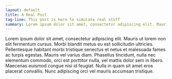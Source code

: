 ```yaml
---
layout: default
title: A Real Post
tag-line: This post is here to simulate real stuff
summary: Lorem ipsum dolor sit amet, consectetur adipiscing elit. Mauris semper diam adipiscing lectus molestie sed.
---
```


Lorem ipsum dolor sit amet, consectetur adipiscing elit. Mauris ut lorem non elit fermentum cursus. Morbi blandit metus eu est sollicitudin ultricies. Pellentesque habitant morbi tristique senectus et netus et malesuada fames ac turpis egestas. Mauris vel varius diam. Phasellus tincidunt, nulla nec elementum commodo, orci est porttitor nulla, vel mattis dolor sem in libero. Maecenas euismod congue nisi id feugiat. Nulla in quam sit amet eros placerat convallis. Nunc adipiscing orci vel mauris accumsan tristique.